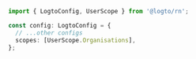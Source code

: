 ```ts title="App.tsx"
import { LogtoConfig, UserScope } from '@logto/rn';

const config: LogtoConfig = {
  // ...other configs
  scopes: [UserScope.Organisations],
};
```

